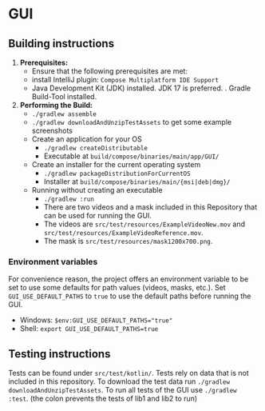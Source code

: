 # GUI


## Building instructions

1. **Prerequisites:**
    - Ensure that the following prerequisites are met:
    - install IntelliJ plugin: `Compose Multiplatform IDE Support`
    - Java Development Kit (JDK) installed. JDK 17 is preferred.
      . Gradle Build-Tool installed.
2. **Performing the Build:**
    - `./gradlew assemble` 
    - `./gradlew downloadAndUnzipTestAssets` to get some example screenshots
    - Create an application for your OS
       - `./gradlew createDistributable`
       - Executable at `build/compose/binaries/main/app/GUI/`
    - Create an installer for the current operating system
       - `./gradlew packageDistributionForCurrentOS`
       - Installer at `build/compose/binaries/main/{msi|deb|dmg}/`
    - Running without creating an executable
      - `./gradlew :run`
      - There are two videos and a mask included in this Repository that can be used for running the GUI.
      - The videos are `src/test/resources/ExampleVideoNew.mov` and `src/test/resources/ExampleVideoReference.mov`.
      - The mask is `src/test/resources/mask1200x700.png`.

### Environment variables

For convenience reason, the project offers an environment variable to be set to use some defaults
for path values (videos, masks, etc.).
Set `GUI_USE_DEFAULT_PATHS` to `true` to use the default paths before running the GUI.

- Windows: `$env:GUI_USE_DEFAULT_PATHS="true"`
- Shell: `export GUI_USE_DEFAULT_PATHS=true`

## Testing instructions

Tests can be found under `src/test/kotlin/`.
Tests rely on data that is not included in this repository.
To download the test data run `./gradlew downloadAndUnzipTestAssets`.
To run all tests of the GUI use `./gradlew :test`. 
(the colon prevents the tests of lib1 and lib2 to run)
